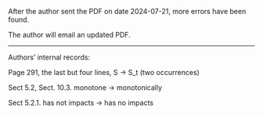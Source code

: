 After the author sent the PDF on date 2024-07-21, more errors have been found.

The author will email an updated PDF.

----

Authors’ internal records:

Page 291, the last but four lines, S -> S_t (two occurrences)

Sect 5.2, Sect. 10.3. monotone -> monotonically

Sect 5.2.1. has not impacts -> has no impacts
